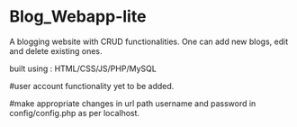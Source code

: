 # Blog_Webapp-lite
A blogging website with CRUD functionalities.
One can add new blogs, edit and delete existing ones.

built using : HTML/CSS/JS/PHP/MySQL

#user account functionality yet to be added.

#make appropriate changes in url path username and password in config/config.php as per localhost.
